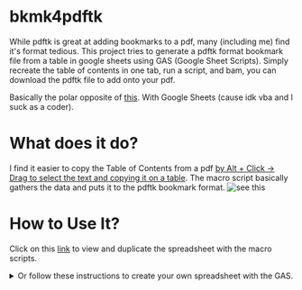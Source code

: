 
# bkmk4pdftk
While pdftk is great at adding bookmarks to a pdf, many (including me) find it's format tedious. This project tries to generate a pdftk format bookmark file from a table in google sheets using GAS (Google Sheet Scripts). Simply recreate the table of contents in one tab, run a script, and bam, you can download the pdftk file to add onto your pdf. 

Basically the polar opposite of [this](https://www.excelforum.com/excel-general/1056038-is-there-a-way-to-convert-the-index-bookmarks-of-a-pdf-file-to-excel.html). With Google Sheets (cause idk vba and I suck as a coder). 

# What does it do?
I find it easier to copy the Table of Contents from a pdf [by Alt + Click -> Drag to select the text and copying it on a table](https://i.imgur.com/CYP0NnK.gif). 
The macro script basically gathers the data and puts it to the pdftk bookmark format.
![see this](https://i.imgur.com/lQX2AQy.gif)



# How to Use It?
Click on this [link](https://docs.google.com/spreadsheets/d/12ZUxQpqf-XuwGNzusuPX34YKGFjB3KfXHapLq6fJTOw/edit?usp=sharing) to view and duplicate the spreadsheet with the macro scripts. 

<details>
        <summary>Or follow these instructions to create your own spreadsheet with the GAS. </summary>
Create a **new** Google spreadsheet, click Tools > Script editor... then copy and paste the contents of the interday.gs file (see above) into the script editor and save. Return to the spreadsheet and refresh the page (Note: actually click the refresh button or select it from the menu; the keyboard shortcut is overriden on Google Sheets, at least in Google Chrome). A couple seconds after the page reloads you should see a "Fitbit" menu at the top.

</details>
